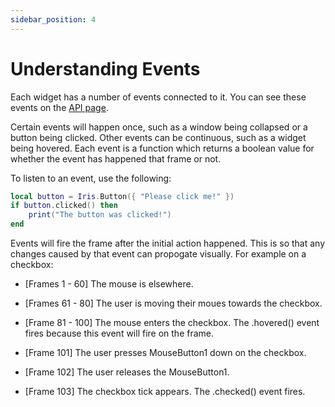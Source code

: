 ```yaml
---
sidebar_position: 4
---
```


# Understanding Events

Each widget has a number of events connected to it. You can see these events on the [API page](api/Iris).

Certain events will happen once, such as a window being collapsed or a button being clicked. Other events can be
continuous, such as a widget being hovered. Each event is a function which returns a boolean value for whether the
event has happened that frame or not.

To listen to an event, use the following:
```lua
local button = Iris.Button({ "Please click me!" })
if button.clicked() then
    print("The button was clicked!")
end
```

Events will fire the frame after the initial action happened. This is so that any changes caused by that event can
propogate visually. For example on a checkbox:

- [Frames 1 - 60]
The mouse is elsewhere.

- [Frames 61 - 80]
The user is moving their moues towards the checkbox.

- [Frame 81 - 100]
The mouse enters the checkbox.
The .hovered() event fires because this event will fire on the frame.

- [Frame 101]
The user presses MouseButton1 down on the checkbox.

- [Frame 102]
The user releases the MouseButton1.

- [Frame 103]
The checkbox tick appears.
The .checked() event fires.
